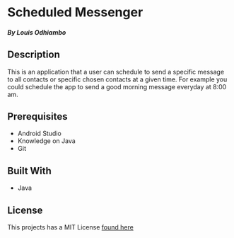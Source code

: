 # Scheduled Messenger
##### By Louis Odhiambo

## Description
This is an application that a user can schedule to send a specific message to all contacts or specific chosen contacts at a given time.
For example you could schedule the app to send a good morning message everyday at 8:00 am.

## Prerequisites
+ Android Studio
+ Knowledge on Java
+ Git

## Built With
+ Java

## License
This projects has a MIT License [found here](LICENSE)